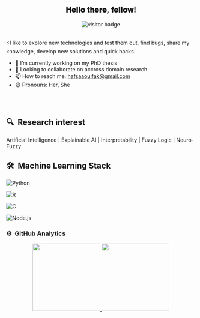 <div align="center">
 <h2> 𝐇𝐞𝐥𝐥𝐨 𝐭𝐡𝐞𝐫𝐞, 𝐟𝐞𝐥𝐥𝐨𝐰! </h2>
<img src="https://visitor-badge.glitch.me/badge?page_id=HafsaaOuifak&left_color=green&right_color=red" alt="visitor badge"/>
</div>

 <br/>  

⚡I like to explore new technologies and test them out, find bugs, share my knowledge, develop new solutions and quick hacks.
- 🔭 I’m currently working on my PhD thesis
- 👯 Looking to collaborate on accross domain research
- 📫 How to reach me: hafsaaouifak@gmail.com
- 😄 Pronouns: Her, She
<br>
<br>

## 🔍	&nbsp;Research interest
Artificial Intelligence | Explainable AI | Interpretability | Fuzzy Logic | Neuro-Fuzzy
<br>

## 🛠 &nbsp;Machine Learning Stack

![Python](https://img.shields.io/badge/-Python-05122A?style=flat&logo=python)&nbsp;

![R](https://img.shields.io/badge/-R-05122A?style=flat&logo=r)&nbsp;

![C](https://img.shields.io/badge/-C-05122A?style=flat&logo=C&logoColor=A8B9CC)&nbsp;

![Node.js](https://img.shields.io/badge/-Node.js-05122A?style=flat&logo=node.js)&nbsp;

### ⚙️ &nbsp;GitHub Analytics

<p align="center">
<a href="https://github.com/HafsaaOuifak">
  <img height="180em" src="https://github-readme-stats-eight-theta.vercel.app/api?username=HafsaaOuifak&show_icons=true&theme=algolia&include_all_commits=true&count_private=true"/>
  <img height="180em" src="https://github-readme-stats-eight-theta.vercel.app/api/top-langs/?username=HafsaaOuifak&layout=compact&langs_count=8&theme=algolia"/>
</a>
</p>




